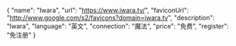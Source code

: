 {
    "name": "Iwara",
    "url": "https://www.iwara.tv/",
    "faviconUrl": "http://www.google.com/s2/favicons?domain=iwara.tv",
    "description": "Iwara",
    "language": "英文",
    "connection": "魔法",
    "price": "免费",
    "register": "免注册"
}